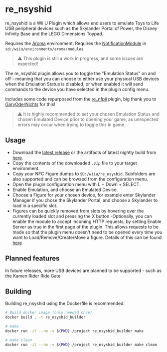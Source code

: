 # re_nsyshid

re_nsyshid is a Wii U Plugin which allows end users to emulate Toys to Life USB peripheral devices such as the Skylander Portal of Power, the Disney Infinity Base and the LEGO Dimensions Toypad.

Requires the [Aroma](https://github.com/wiiu-env/Aroma) environment.
Requires the [NotificationModule](https://github.com/wiiu-env/NotificationModule) in `sd:/wiiu/environments/aroma/modules`.

> :warning: This plugin is still a work in progress, and some issues are expected!

The re_nsyshid plugin allows you to toggle the "Emulation Status" on and off - meaning that you can choose to either use your physical USB devices when the Emulation Status is disabled, or when enabled it will send commands to the device you have selected in the plugin config menu.

Includes some code repurposed from the [re_nfpii](https://github.com/GaryOderNichts/re_nfpii) plugin, big thank you to [GaryOderNichts](https://github.com/GaryOderNichts) for this!

> :warning: It is highly recommended to set your chosen Emulation Status and chosen Emulated Device prior to opening your game, as unexpected errors may occur when trying to toggle this in game.

## Usage

- Download the [latest release](https://github.com/deReeperJosh/re_nsyshid/releases) or the artifacts of latest nightly build from [here](https://nightly.link/deReeperJosh/re_nsyshid/workflows/build/main/re_nsyshid.zip).
- Copy the contents of the downloaded *`.zip`* file to your target environment.
- Copy your NFC Figure dumps to `SD:/wiiu/re_nsyshid`. Subfolders are also supported and can be browsed from the configuration menu.
- Open the plugin configuration menu with L + Down + SELECT.
- Enable Emulation, and choose an Emulated Device.
- Choose a Figure for your chosen device, for example enter Skylander Manager if you chose the Skylander Portal, and choose a Skylander to load in a specific slot.
- Figures can be quickly removed from slots by hovering over the currently loaded slot and pressing the X button
-Optionally, you can enable the module to accept incoming HTTP requests, by setting Enable Server as true in the first page of the plugin. This allows requests to be made so that the plugin menu doesn't need to be opened every time you want to Load/Remove/Create/Move a figure. Details of this can be found [here](webpage/README.md)

## Planned features

In future releases, more USB devices are planned to be supported - such as the Kamen Rider Ride Gate

## Building

Building re_nsyshid using the Dockerfile is recommended:

```bash
# Build docker image (only needed once)
docker build . -t re_nsyshid_builder

# make 
docker run -it --rm -v ${PWD}:/project re_nsyshid_builder make

# make clean
docker run -it --rm -v ${PWD}:/project re_nsyshid_builder make clean
```
